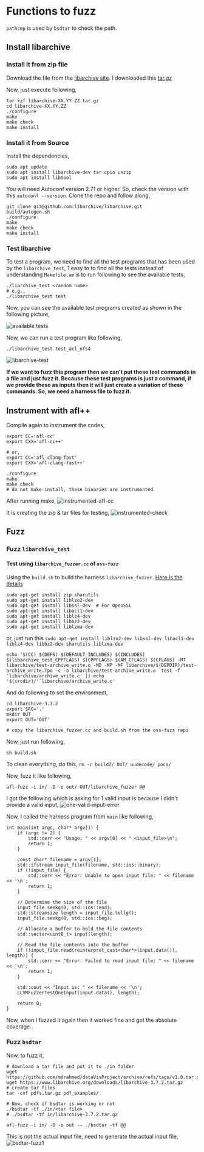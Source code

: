 # Functions to fuzz
`pathcmp` is used by `bsdtar` to check the path.


## Install libarchive
### Install it from zip file
Download the file from the [libarchive site](https://www.libarchive.org/). I downloaded this [tar.gz](https://github.com/libarchive/libarchive/tarball/master)

Now, just execute following,
```
tar xzf libarchive-XX.YY.ZZ.tar.gz
cd libarchive-XX.YY.ZZ
./configure
make
make check
make install
```
### Install it from Source
Install the dependencies,
```
sudo apt update
sudo apt install libarchive-dev tar cpio unzip
sudo apt install libtool
```

You will need Autoconf version 2.71 or higher. So, check the version with this `autoconf --version`.
Clone the repo and follow along,
```
git clone git@github.com:libarchive/libarchive.git
build/autogen.sh
./configure
make
make check
make install
```

### Test libarchive
To test a program, we need to find all the test programs that has been used by the `libarchive_test`, 1 easy to to find all the tests instead of understanding `Makefile.am` is to run following to see the available tests,
```
./liarchive_test <random name>
# e.g.,
./libarchive_test test
```
Now, you can see the available test programs created as shown in the following picture,

![available tests](pics/available-test.png)

Now, we can run a test program like following,
```
./libarchive_test test_acl_nfs4
```
![libarchive-test](pics/libarchive_test1.png)

**If we want to fuzz this program then we can't put these test commands in a file and just fuzz it. Because these test programs is just a command, if we provide these as inputs then it will just create a variation of these commands. So, we need a harness file to fuzz it.**

## Instrument with afl++
Compile again to instrument the codes,
```
export CC='afl-cc' 
export CXX='afl-cc++'

# or,
export CC='afl-clang-fast'
export CXX='afl-clang-fast++'

./configure
make
make check
# do not make install, these binaries are instrumented
```

After running make,
![instrumented-afl-cc](pics/instrumented-afl-cc.png)

It is creating the zip & tar files for testing,
![instrumented-check](pics/instrumented-check.png)

## Fuzz
### Fuzz `libarchive_test`
#### Test using `libarchive_fuzzer.cc` of `oss-fuzz` 
Using the `build.sh` to build the harness `libarchive_fuzzer`. [Here is the details](https://github.com/google/oss-fuzz/tree/a40cd76e1469f5fd5337924ba1247607d5e6b80f/projects/libarchive)

```
sudo apt-get install zip sharutils
sudo apt-get install liblzo2-dev
sudo apt-get install libssl-dev  # For OpenSSL
sudo apt-get install libacl1-dev
sudo apt-get install liblz4-dev
sudo apt-get install libbz2-dev
sudo apt-get install liblzma-dev
```
or, just run this `sudo apt-get install liblzo2-dev libssl-dev libacl1-dev liblz4-dev libbz2-dev sharutils liblzma-dev`
```
echo '$(CC) $(DEFS) $(DEFAULT_INCLUDES) $(INCLUDES) $(libarchive_test_CPPFLAGS) $(CPPFLAGS) $(AM_CFLAGS) $(CFLAGS) -MT libarchive/test-archive_write.o -MD -MP -MF libarchive/$(DEPDIR)/test-archive_write.Tpo -c -o libarchive/test-archive_write.o `test -f 'libarchive/archive_write.c' || echo '$(srcdir)/'`libarchive/archive_write.c'
```

And do following to set the environment,
```
cd libarchive-3.7.2
export SRC='.'
mkdir OUT
export OUT='OUT'

# copy the libarchive_fuzzer.cc and build.sh from the oss-fuzz repo
```

Now, just run following,
```
sh build.sh
```

To clean everything, do this, `rm -r build2/ OUT/ uudecode/ pocs/`

Now, fuzz it like following,
```
afl-fuzz -i in/ -D -o out/ OUT/libarchive_fuzzer @@
```

I got the following which is asking for 1 valid input is because I didn't provide a valid input, 
![one-valid-input-error](pics/one-valid-input-error.png)

Now, I called the harness program from `main` like following,
```
int main(int argc, char* argv[]) {
    if (argc != 2) {
        std::cerr << "Usage: " << argv[0] << " <input_file>\n";
        return 1;
    }

    const char* filename = argv[1];
    std::ifstream input_file(filename, std::ios::binary);
    if (!input_file) {
        std::cerr << "Error: Unable to open input file: " << filename << '\n';
        return 1;
    }

    // Determine the size of the file
    input_file.seekg(0, std::ios::end);
    std::streamsize length = input_file.tellg();
    input_file.seekg(0, std::ios::beg);

    // Allocate a buffer to hold the file contents
    std::vector<uint8_t> input(length);

    // Read the file contents into the buffer
    if (!input_file.read(reinterpret_cast<char*>(input.data()), length)) {
        std::cerr << "Error: Failed to read input file: " << filename << '\n';
        return 1;
    }

    std::cout << "Input is: " << filename << '\n';
    LLVMFuzzerTestOneInput(input.data(), length);

    return 0;
}
```

Now, when I fuzzed it again then it worked fine and got the absolute coverage.

### Fuzz `bsdtar`
Now, to fuzz it,
```
# download a tar file and put it to ./in folder
wget https://github.com/mdrahmed/dataVisProject/archive/refs/tags/v1.0.tar.gz
wget https://www.libarchive.org/downloads/libarchive-3.7.2.tar.gz
# create tar files
tar -cvf pdfs.tar.gz pdf_examples/

# Now, check if bsdtar is working or not
./bsdtar -tf ./in/<tar file>
# ./bsdtar -tf in/libarchive-3.7.2.tar.gz 

afl-fuzz -i in/ -D -o out -- ./bsdtar -tf @@
```

This is not the actual input file, need to generate the actual input file,
![bsdtar-fuzz1](pics/bsdtar-fuzz1.png)



